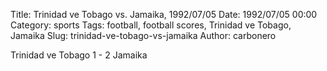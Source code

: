Title: Trinidad ve Tobago vs. Jamaika, 1992/07/05
Date: 1992/07/05 00:00
Category: sports
Tags: football, football scores, Trinidad ve Tobago, Jamaika
Slug: trinidad-ve-tobago-vs-jamaika
Author: carbonero


Trinidad ve Tobago 1 - 2 Jamaika
